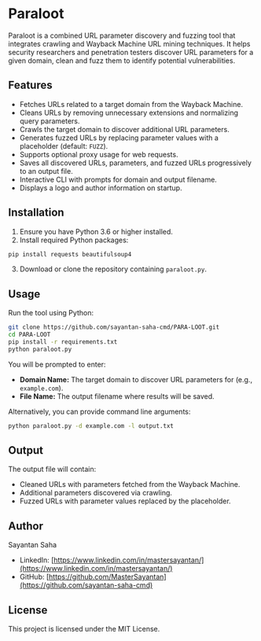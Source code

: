# Paraloot

Paraloot is a combined URL parameter discovery and fuzzing tool that integrates crawling and Wayback Machine URL mining techniques. It helps security researchers and penetration testers discover URL parameters for a given domain, clean and fuzz them to identify potential vulnerabilities.

## Features

- Fetches URLs related to a target domain from the Wayback Machine.
- Cleans URLs by removing unnecessary extensions and normalizing query parameters.
- Crawls the target domain to discover additional URL parameters.
- Generates fuzzed URLs by replacing parameter values with a placeholder (default: `FUZZ`).
- Supports optional proxy usage for web requests.
- Saves all discovered URLs, parameters, and fuzzed URLs progressively to an output file.
- Interactive CLI with prompts for domain and output filename.
- Displays a logo and author information on startup.

## Installation

1. Ensure you have Python 3.6 or higher installed.
2. Install required Python packages:

```bash
pip install requests beautifulsoup4
```

3. Download or clone the repository containing `paraloot.py`.

## Usage

Run the tool using Python:

```bash
git clone https://github.com/sayantan-saha-cmd/PARA-LOOT.git
cd PARA-LOOT
pip install -r requirements.txt
python paraloot.py
```

You will be prompted to enter:

- **Domain Name:** The target domain to discover URL parameters for (e.g., `example.com`).
- **File Name:** The output filename where results will be saved.

Alternatively, you can provide command line arguments:

```bash
python paraloot.py -d example.com -l output.txt
```

## Output

The output file will contain:

- Cleaned URLs with parameters fetched from the Wayback Machine.
- Additional parameters discovered via crawling.
- Fuzzed URLs with parameter values replaced by the placeholder.

## Author

Sayantan Saha  
- LinkedIn: [https://www.linkedin.com/in/mastersayantan/](https://www.linkedin.com/in/mastersayantan/)  
- GitHub: [https://github.com/MasterSayantan](https://github.com/sayantan-saha-cmd)

## License

This project is licensed under the MIT License.
